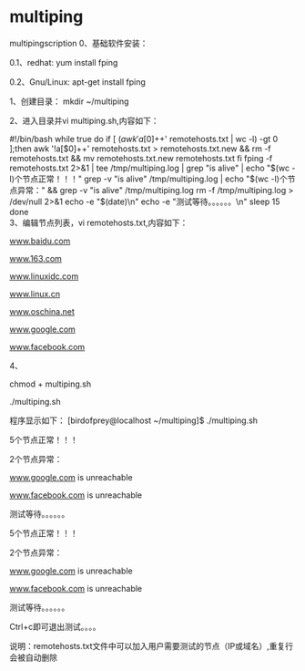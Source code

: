 # multiping
multipingscription
0、基础软件安装：

0.1、redhat: yum install fping

0.2、Gnu/Linux: apt-get install fping

1、创建目录： mkdir ~/multiping

2、进入目录并vi multiping.sh,内容如下：

#!/bin/bash
while true
do
    if [ $(awk 'a[$0]++' remotehosts.txt | wc -l) -gt 0 ];then
                awk '!a[$0]++' remotehosts.txt > remotehosts.txt.new && rm -f remotehosts.txt && mv remotehosts.txt.new remotehosts.txt
        fi
    fping -f remotehosts.txt 2>&1 | tee /tmp/multiping.log | grep "is alive" | echo "$(wc -l)个节点正常！！！"
        grep -v "is alive" /tmp/multiping.log | echo "$(wc -l)个节点异常：" && grep -v "is alive" /tmp/multiping.log
        rm -f /tmp/multiping.log > /dev/null 2>&1
    echo -e "$(date)\n" 
    echo -e "测试等待。。。。。。\n"
        sleep 15
done    
3、编辑节点列表，vi remotehosts.txt,内容如下：

www.baidu.com

www.163.com

www.linuxidc.com

www.linux.cn

www.oschina.net

www.google.com

www.facebook.com

4、

chmod + multiping.sh 

./multiping.sh

程序显示如下： [birdofprey@localhost ~/multiping]$ ./multiping.sh

5个节点正常！！！

2个节点异常：

www.google.com is unreachable

www.facebook.com is unreachable

测试等待。。。。。。

5个节点正常！！！

2个节点异常：

www.google.com is unreachable

www.facebook.com is unreachable

测试等待。。。。。。

Ctrl+c即可退出测试。。。。

说明：remotehosts.txt文件中可以加入用户需要测试的节点（IP或域名）,重复行会被自动删除
